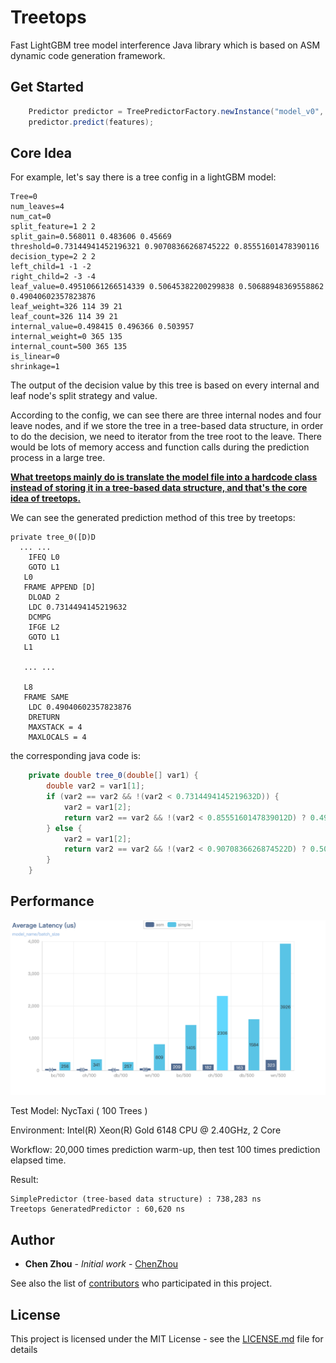 # Treetops

Fast LightGBM tree model interference Java library which is based on ASM dynamic code generation framework.

## Get Started

```java
    Predictor predictor = TreePredictorFactory.newInstance("model_v0", modelFilePath);
    predictor.predict(features);
```

## Core Idea

For example, let's say there is a tree config in a lightGBM model:

```
Tree=0
num_leaves=4
num_cat=0
split_feature=1 2 2
split_gain=0.568011 0.483606 0.45669
threshold=0.73144941452196321 0.90708366268745222 0.85551601478390116
decision_type=2 2 2
left_child=1 -1 -2
right_child=2 -3 -4
leaf_value=0.49510661266514339 0.50645382200299838 0.50688948369558862 0.49040602357823876
leaf_weight=326 114 39 21
leaf_count=326 114 39 21
internal_value=0.498415 0.496366 0.503957
internal_weight=0 365 135
internal_count=500 365 135
is_linear=0
shrinkage=1
```

The output of the decision value by this tree is based on every internal and leaf node's split strategy and value.

According to the config, we can see there are three internal nodes and four leave nodes, and if we store the tree in a tree-based data structure, in order to do the decision, we need to iterator from the tree root to the leave. There would be lots of memory access and function calls during the prediction process in a large tree. 

**<u>What treetops mainly do is translate the model file into a hardcode class instead of storing it in a tree-based data structure, and that's the core idea of treetops.</u>**

We can see the generated prediction method of this tree by treetops:

```
private tree_0([D)D
  ... ...
    IFEQ L0
    GOTO L1
   L0
   FRAME APPEND [D]
    DLOAD 2
    LDC 0.7314494145219632
    DCMPG
    IFGE L2
    GOTO L1
   L1

   ... ...

   L8
   FRAME SAME
    LDC 0.49040602357823876
    DRETURN
    MAXSTACK = 4
    MAXLOCALS = 4
```

the corresponding java code is:

```java
    private double tree_0(double[] var1) {
        double var2 = var1[1];
        if (var2 == var2 && !(var2 < 0.7314494145219632D)) {
            var2 = var1[2];
            return var2 == var2 && !(var2 < 0.8555160147839012D) ? 0.49040602357823876D : 0.5064538220029984D;
        } else {
            var2 = var1[2];
            return var2 == var2 && !(var2 < 0.9070836626874522D) ? 0.5068894836955886D : 0.4951066126651434D;
        }
    }
```

## Performance

![](./docs/imgs/benchmark.png)


Test Model: NycTaxi ( 100 Trees )

Environment: Intel(R) Xeon(R) Gold 6148 CPU @ 2.40GHz,  2 Core

Workflow: 20,000 times prediction warm-up, then test 100 times prediction elapsed time.

Result: 
```
SimplePredictor (tree-based data structure) : 738,283 ns
Treetops GeneratedPredictor : 60,620 ns
```

## Author

* **Chen Zhou** - *Initial work* - [ChenZhou](https://github.com/horoc)

See also the list of [contributors](https://github.com/horoc/treetops/contributors) who participated in this project.

## License

This project is licensed under the MIT License - see the [LICENSE.md](LICENSE.md) file for details
